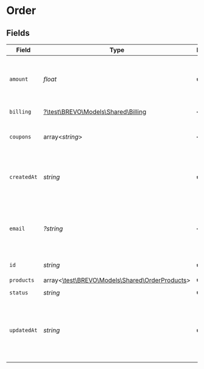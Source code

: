 # Order


## Fields

| Field                                                                                                         | Type                                                                                                          | Required                                                                                                      | Description                                                                                                   | Example                                                                                                       |
| ------------------------------------------------------------------------------------------------------------- | ------------------------------------------------------------------------------------------------------------- | ------------------------------------------------------------------------------------------------------------- | ------------------------------------------------------------------------------------------------------------- | ------------------------------------------------------------------------------------------------------------- |
| `amount`                                                                                                      | *float*                                                                                                       | :heavy_check_mark:                                                                                            | Total amount of the order, including all shipping expenses, tax and the price of items.                       | 308.42                                                                                                        |
| `billing`                                                                                                     | [?\test\BREVO\Models\Shared\Billing](../../Models/Shared/Billing.md)                                          | :heavy_minus_sign:                                                                                            | Billing details of an order.                                                                                  |                                                                                                               |
| `coupons`                                                                                                     | array<*string*>                                                                                               | :heavy_minus_sign:                                                                                            | Coupons applied to the order. Stored case insensitive.                                                        | ["EASTER15OFF"]                                                                                               |
| `createdAt`                                                                                                   | *string*                                                                                                      | :heavy_check_mark:                                                                                            | Event occurrence UTC date-time (YYYY-MM-DDTHH:mm:ssZ), when order is actually created.                        | 2021-07-29T20:59:23.383Z                                                                                      |
| `email`                                                                                                       | *?string*                                                                                                     | :heavy_minus_sign:                                                                                            | Email of the contact, Mandatory if "phone" field is not passed in "billing" parameter.                        | example@brevo.com                                                                                             |
| `id`                                                                                                          | *string*                                                                                                      | :heavy_check_mark:                                                                                            | Unique ID of the order.                                                                                       | 14                                                                                                            |
| `products`                                                                                                    | array<[\test\BREVO\Models\Shared\OrderProducts](../../Models/Shared/OrderProducts.md)>                        | :heavy_check_mark:                                                                                            | N/A                                                                                                           |                                                                                                               |
| `status`                                                                                                      | *string*                                                                                                      | :heavy_check_mark:                                                                                            | State of the order.                                                                                           | completed                                                                                                     |
| `updatedAt`                                                                                                   | *string*                                                                                                      | :heavy_check_mark:                                                                                            | Event updated UTC date-time (YYYY-MM-DDTHH:mm:ssZ), when the status of the order is actually changed/updated. | 2021-07-30T10:59:23.383Z                                                                                      |